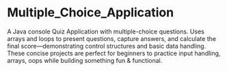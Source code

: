 # Multiple_Choice_Application
A Java console Quiz Application with multiple-choice questions. Uses arrays and loops to present questions, capture answers, and calculate the final score—demonstrating control structures and basic data handling.  These concise projects are perfect for beginners to practice input handling, arrays, oops while building something fun &amp; functional.
